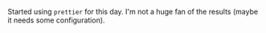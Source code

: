 Started using `prettier` for this day. I'm not a huge fan of the results (maybe it needs some configuration).

